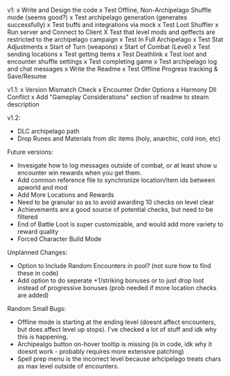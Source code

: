 v1:
 x Write and Design the code
 x Test Offline, Non-Archipelago Shuffle mode (seems good?)
 x Test archipelago generation (generates successfully)
 x Test buffs and integrations via mock
 x Test Loot Shuffler
 x Run server and Connect to Client
 X Test that level mods and qeffects are restricted to the archipelago campaign
 x Test In Full Archipelago
   x Test Stat Adjustments
     x Start of Turn (weapons)
     x Start of Combat (Level)
   x Test sending locations
   x Test getting items
   x Test Deathlink
   x Test loot and encounter shuffle settings
   x Test completing game
   x Test archipelago log and chat messages
 x Write the Readme
 x Test Offline Progress tracking & Save/Resume

v1.1:
 x Version Mismatch Check
 x Encounter Order Options
 x Harmony Dll Conflict
 x Add "Gameplay Considerations" section of readme to steam description

v1.2:
 - DLC archipelago path
 - Drop Runes and Materials from dlc items (holy, anarchic, cold iron, etc)

Future versions:
 - Invesigate how to log messages outside of combat, or at least show u encounter win rewards when you get them.
 - Add common reference file to synchronize location/item ids between apworld and mod
 - Add More Locations and Rewards
  - Need to be granular so as to avoid awarding 10 checks on level clear
  - Achievements are a good source of potential checks, but need to be filtered
  - End of Battle Loot is super customizable, and would add more variety to reward quality
 - Forced Character Build Mode

Unplanned Changes:
 - Option to Include Random Encounters in pool? (not sure how to find these in code)
 - Add option to do seperate +1/striking bonuses or to just drop loot instead of progressive bonuses (prob needed if more location checks are added)

Random Small Bugs:
 - Offline mode is starting at the ending level (doesnt affect encounters, but does affect level up stops). I've checked a lot of stuff and idk why this is happening.
 - Archipealgo button on-hover tooltip is missing (is in code, idk why it doesnt work - probably requires more extensive patching)
 - Spell prep menu is the incorrect level because arhcipelago treats chars as max level outside of encounters.